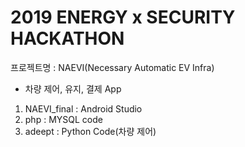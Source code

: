 # 2019 ENERGY x SECURITY HACKATHON
프로젝트명 : NAEVI(Necessary Automatic EV Infra)
- 차량 제어, 유지, 결제 App

1. NAEVI_final : Android Studio
2. php : MYSQL code
3. adeept : Python Code(차량 제어)
